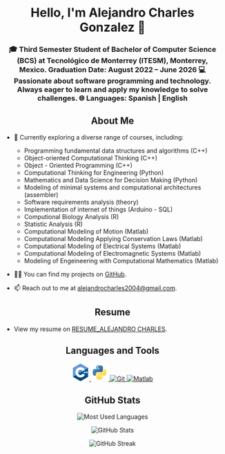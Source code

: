 <h1 align="center">Hello, I'm Alejandro Charles Gonzalez 👋</h1>

<h3 align="center">
🎓 Third Semester Student of Bachelor of Computer Science (BCS) at Tecnológico de Monterrey (ITESM), Monterrey, Mexico. Graduation Date: August 2022 – June 2026
💻 Passionate about software programming and technology. Always eager to learn and apply my knowledge to solve challenges.
🌐 Languages: Spanish | English
</h3>

<p align="center">
  <a href="https://github.com/alejandrocharles" target="_blank">
  </a>
</p>

<h2 align="center">About Me</h2>

- 🌱 Currently exploring a diverse range of courses, including:
  - Programming fundamental data structures and algorithms (C++)
  - Object-oriented Computational Thinking (C++)
  - Object - Oriented Programming (C++)
  - Computational Thinking for Engineering (Python) 
  - Mathematics and Data Science for Decision Making (Python)
  - Modeling of minimal systems and computational architectures (assembler)
  - Software requirements analysis (theory)
  - Implementation of internet of things (Arduino - SQL)
  - Computional Biology Analysis (R)
  - Statistic Analysis (R)
  - Computational Modeling of Motion (Matlab) 
  - Computational Modeling Applying Conservation Laws (Matlab)    
  - Computational Modeling of Electrical Systems (Matlab)
  - Computational Modeling of Electromagnetic Systems (Matlab)
  - Modeling of Engeineering with Computational Mathematics (Matlab)


- 👨‍💻 You can find my projects on [GitHub](https://github.com/Alejandrocharles?tab=repositories).

- 📫 Reach out to me at [alejandrocharles2004@gmail.com](mailto:alejandrocharles2004@gmail.com).

<h2 align="center">Resume</h2>

- View my resume on [RESUME_ALEJANDRO CHARLES](https://www.canva.com/design/DAFQqvzT0b0/pravsBTF9uTBs3p0OSZVqQ/view?utm_content=DAFQqvzT0b0&utm_campaign=designshare&utm_medium=link&utm_source=publishsharelink).


<h2 align="center">Languages and Tools</h2>
<p align="center">
  <a href="https://www.w3schools.com/cpp/" target="_blank" rel="noreferrer">
    <img src="https://raw.githubusercontent.com/devicons/devicon/master/icons/cplusplus/cplusplus-original.svg" alt="C++" width="40" height="40" />
  </a>
    <a href="https://www.python.org" target="_blank" rel="noreferrer">
    <img src="https://raw.githubusercontent.com/devicons/devicon/master/icons/python/python-original.svg" alt="Python" width="40" height="40" />
  </a>
  <a href="https://git-scm.com/" target="_blank" rel="noreferrer">
    <img src="https://www.vectorlogo.zone/logos/git-scm/git-scm-icon.svg" alt="Git" width="40" height="40" />
  </a>
  <a href="https://www.mathworks.com/" target="_blank" rel="noreferrer">
    <img src="https://upload.wikimedia.org/wikipedia/commons/2/21/Matlab_Logo.png" alt="Matlab" width="40" height="40" />
  </a>
</p>

<h2 align="center">GitHub Stats</h2>

<p align="center">
  <img src="https://github-readme-stats.vercel.app/api/top-langs?username=alejandrocharles&show_icons=true&locale=en&layout=compact" alt="Most Used Languages" />
</p>

<p align="center">
  <img src="https://github-readme-stats.vercel.app/api?username=alejandrocharles&show_icons=true&locale=en" alt="GitHub Stats" />
</p>

<p align="center">
  <img src="https://github-readme-streak-stats.herokuapp.com/?user=alejandrocharles" alt="GitHub Streak" />
</p>
